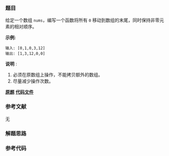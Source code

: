 ### 题目
给定一个数组 `nums`，编写一个函数将所有 `0` 移动到数组的末尾，同时保持非零元素的相对顺序。

**示例:**

    
    
    输入: [0,1,0,3,12]
    输出: [1,3,12,0,0]

**说明** :

  1. 必须在原数组上操作，不能拷贝额外的数组。
  2. 尽量减少操作次数。

 **[原题](https://leetcode-cn.com/problems/move-zeroes/)**    **[代码文件]()**


### 参考文献
无

### 解题思路




### 参考代码

```go


```




